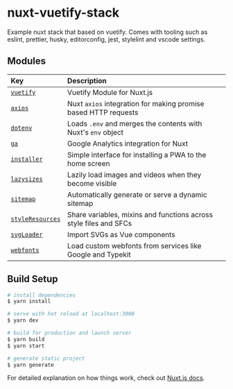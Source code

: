 # nuxt-vuetify-stack

Example nuxt stack that based on vuetify. Comes with tooling such as eslint, prettier, husky, editorconfig, jest, stylelint and vscode settings.

## Modules

| Key                                      | Description                                                       |
| :--------------------------------------- | :---------------------------------------------------------------- |
| [`vuetify`][vuetify]                     | Vuetify Module for Nuxt.js                                        |
| [`axios`][nuxt-axios]                    | Nuxt `axios` integration for making promise based HTTP requests   |
| [`dotenv`][nuxt-dotenv]                  | Loads `.env` and merges the contents with Nuxt's `env` object     |
| [`ga`][vue-analytics]                    | Google Analytics integration for Nuxt                             |
| [`installer`][vue-pwa-installer]         | Simple interface for installing a PWA to the home screen          |
| [`lazysizes`][lazysizes]                 | Lazily load images and videos when they become visible            |
| [`sitemap`][nuxt-sitemap]                | Automatically generate or serve a dynamic sitemap                 |
| [`styleResources`][nuxt-style-resources] | Share variables, mixins and functions across style files and SFCs |
| [`svgLoader`][nuxt-svg-loader]           | Import SVGs as Vue components                                     |
| [`webfonts`][webfontloader]              | Load custom webfonts from services like Google and Typekit        |

## Build Setup

```bash
# install dependencies
$ yarn install

# serve with hot reload at localhost:3000
$ yarn dev

# build for production and launch server
$ yarn build
$ yarn start

# generate static project
$ yarn generate
```

For detailed explanation on how things work, check out [Nuxt.js docs](https://nuxtjs.org).

[vuetify]: https://github.com/nuxt-community/vuetify-module
[nuxt-axios]: https://axios.nuxtjs.org
[nuxt-dotenv]: https://www.npmjs.com/package/@nuxtjs/dotenv
[nuxt-sitemap]: https://www.npmjs.com/package/@nuxtjs/sitemap
[nuxt-style-resources]: https://www.npmjs.com/package/@nuxtjs/style-resources
[nuxt-svg-loader]: https://www.npmjs.com/package/nuxt-svg-loader
[webfontloader]: https://www.npmjs.com/package/webfontloader
[vue-analytics]: https://www.npmjs.com/package/vue-analytics
[lazysizes]: https://www.npmjs.com/package/lazysizes
[vue-pwa-installer]: https://www.npmjs.com/package/vue-pwa-installer
